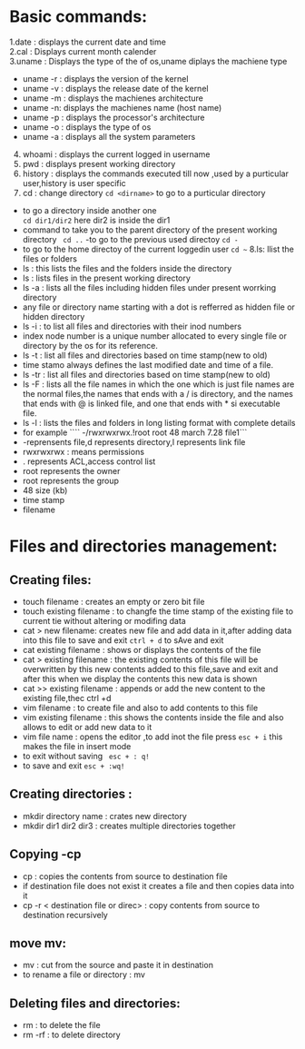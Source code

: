 # Basic commands:
1.date : displays the current date and time  
2.cal : Displays current month calender  
3.uname : Displays the type of the of os,uname diplays the machiene type  
- uname -r : displays the version of the kernel  
- uname -v : displays the release date of the kernel  
- uname -m : displays the machienes architecture  
- uname -n: displays the machienes name (host name)  
- uname -p : displays the processor's architecture  
- uname -o : displays the type of os  
- uname -a : displays all the system parameters
4. whoami : displays the current logged in username
5. pwd : displays present working directory
6. history : displays the commands executed till now ,used by a purticular user,history is user specific
7. cd : change directory
  ```cd <dirname>```
  to go to a purticular directory
  - to go a directory inside another one  
    ``` cd dir1/dir2 ```
    here dir2 is inside the dir1
  - command to take you to the parent directory of the present working directory
   ``` cd ..```
  -to go to the previous used directoy
  ``` cd - ```
 - to go to the home directoy of the current loggedin user
   ``` cd ~ ```
8.ls: llist the files or folders  
- ls <dirname> : this lists the files and the folders inside the directory
- ls : lists files in the present working directory
- ls -a : lists all the files including hidden files under present worrking directory
- any file or directory name starting with a dot is refferred as hidden file or hidden directory
- ls -i : to list all files and directories with their inod numbers
- index node number is a unique number allocated to every single file or directory by the os for its reference.
- ls -t : list all files and directories based on time stamp(new to old)
- time stamo always defines the last  modified date and time of a file.
- ls -tr : list all files and directories based on time stamp(new to old)
- ls -F : lists all the file names in which the one which is just file names are the normal files,the names that ends with a / is directory, and the names that ends with @ is linked file, and one that ends with * si executable file.
- ls -l : lists the files and folders in long listing format with complete details
- for example ```` -/rwxrwxrwx.!root root 48 march 7.28  file1```
-  -reprensents file,d represents directory,l represents link file
-  rwxrwxrwx : means permissions
-  . represents ACL,access control list
-  root represents the owner
-  root represents the group
-  48 size (kb)
-  time stamp
-  filename
# Files and directories management:
## Creating files:
- touch  filename : creates an empty or zero bit file
- touch existing filename : to changfe the time stamp of the existing file to current tie without altering or modifing data  
- cat > new filename: creates new file and add data in it,after adding data into this file to save and exit ```ctrl + d``` to sAve and exit
- cat existing filename : shows or displays the contents of the file
- cat > existing filename : the existing contents of this file will be overwritten by this new contents added to this file,save and exit and after this when we display the contents this new data is shown
- cat >> existing filename : appends or add the new content to the existing file,thec ctrl +d
- vim filename : to create file and also to add contents to this file
- vim existing filename : this shows the contents inside the file and also allows to edit or add new data to it
- vim file name : opens the editor ,to add inot the file press ``` esc + i ```  this makes the file in insert mode
-  to exit without saving ``` esc + : q!```
-  to save and exit ``` esc + :wq! ```
## Creating directories :
- mkdir directory name : crates new directory
- mkdir dir1 dir2 dir3 : creates multiple directories together
## Copying -cp
- cp <source file> <destination file> : copies the contents from source to destination file
- if destination file does not exist it creates a file and then copies data into it
- cp -r <source file or directoy > < destination file or direc> : copy contents from source to destination recursively
## move mv:
- mv <source> <destination> : cut from the source and paste it in destination
- to rename a file or directory : mv <old name> <new name>
## Deleting files and directories:
- rm <filename> : to delete the file
- rm -rf <dirname> : to delete directory 


